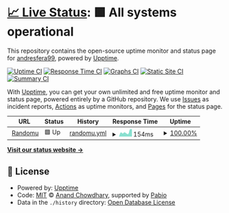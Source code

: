 # [📈 Live Status](https://andresfera99.github.io/randomu-upptime): <!--live status--> **🟩 All systems operational**

This repository contains the open-source uptime monitor and status page for [andresfera99](https://andresfera99.github.io/randomu-upptime), powered by [Upptime](https://github.com/upptime/upptime).

[![Uptime CI](https://github.com/andresfera99/randomu-upptime/workflows/Uptime%20CI/badge.svg)](https://github.com/andresfera99/randomu-upptime/actions?query=workflow%3A%22Uptime+CI%22)
[![Response Time CI](https://github.com/andresfera99/randomu-upptime/workflows/Response%20Time%20CI/badge.svg)](https://github.com/andresfera99/randomu-upptime/actions?query=workflow%3A%22Response+Time+CI%22)
[![Graphs CI](https://github.com/andresfera99/randomu-upptime/workflows/Graphs%20CI/badge.svg)](https://github.com/andresfera99/randomu-upptime/actions?query=workflow%3A%22Graphs+CI%22)
[![Static Site CI](https://github.com/andresfera99/randomu-upptime/workflows/Static%20Site%20CI/badge.svg)](https://github.com/andresfera99/randomu-upptime/actions?query=workflow%3A%22Static+Site+CI%22)
[![Summary CI](https://github.com/andresfera99/randomu-upptime/workflows/Summary%20CI/badge.svg)](https://github.com/andresfera99/randomu-upptime/actions?query=workflow%3A%22Summary+CI%22)

With [Upptime](https://upptime.js.org), you can get your own unlimited and free uptime monitor and status page, powered entirely by a GitHub repository. We use [Issues](https://github.com/andresfera99/randomu-upptime/issues) as incident reports, [Actions](https://github.com/andresfera99/randomu-upptime/actions) as uptime monitors, and [Pages](https://andresfera99.github.io/randomu-upptime) for the status page.

<!--start: status pages-->
<!-- This summary is generated by Upptime (https://github.com/upptime/upptime) -->
<!-- Do not edit this manually, your changes will be overwritten -->
<!-- prettier-ignore -->
| URL | Status | History | Response Time | Uptime |
| --- | ------ | ------- | ------------- | ------ |
| <img alt="" src="https://icons.duckduckgo.com/ip3/randomu.vercel.app.ico" height="13"> [Randomu](https://randomu.vercel.app/) | 🟩 Up | [randomu.yml](https://github.com/andresfera99/randomu-upptime/commits/HEAD/history/randomu.yml) | <details><summary><img alt="Response time graph" src="./graphs/randomu/response-time-week.png" height="20"> 154ms</summary><br><a href="https://andresfera99.github.io/randomu-upptime/history/randomu"><img alt="Response time 131" src="https://img.shields.io/endpoint?url=https%3A%2F%2Fraw.githubusercontent.com%2Fandresfera99%2Frandomu-upptime%2FHEAD%2Fapi%2Frandomu%2Fresponse-time.json"></a><br><a href="https://andresfera99.github.io/randomu-upptime/history/randomu"><img alt="24-hour response time 254" src="https://img.shields.io/endpoint?url=https%3A%2F%2Fraw.githubusercontent.com%2Fandresfera99%2Frandomu-upptime%2FHEAD%2Fapi%2Frandomu%2Fresponse-time-day.json"></a><br><a href="https://andresfera99.github.io/randomu-upptime/history/randomu"><img alt="7-day response time 154" src="https://img.shields.io/endpoint?url=https%3A%2F%2Fraw.githubusercontent.com%2Fandresfera99%2Frandomu-upptime%2FHEAD%2Fapi%2Frandomu%2Fresponse-time-week.json"></a><br><a href="https://andresfera99.github.io/randomu-upptime/history/randomu"><img alt="30-day response time 131" src="https://img.shields.io/endpoint?url=https%3A%2F%2Fraw.githubusercontent.com%2Fandresfera99%2Frandomu-upptime%2FHEAD%2Fapi%2Frandomu%2Fresponse-time-month.json"></a><br><a href="https://andresfera99.github.io/randomu-upptime/history/randomu"><img alt="1-year response time 131" src="https://img.shields.io/endpoint?url=https%3A%2F%2Fraw.githubusercontent.com%2Fandresfera99%2Frandomu-upptime%2FHEAD%2Fapi%2Frandomu%2Fresponse-time-year.json"></a></details> | <details><summary><a href="https://andresfera99.github.io/randomu-upptime/history/randomu">100.00%</a></summary><a href="https://andresfera99.github.io/randomu-upptime/history/randomu"><img alt="All-time uptime 100.00%" src="https://img.shields.io/endpoint?url=https%3A%2F%2Fraw.githubusercontent.com%2Fandresfera99%2Frandomu-upptime%2FHEAD%2Fapi%2Frandomu%2Fuptime.json"></a><br><a href="https://andresfera99.github.io/randomu-upptime/history/randomu"><img alt="24-hour uptime 100.00%" src="https://img.shields.io/endpoint?url=https%3A%2F%2Fraw.githubusercontent.com%2Fandresfera99%2Frandomu-upptime%2FHEAD%2Fapi%2Frandomu%2Fuptime-day.json"></a><br><a href="https://andresfera99.github.io/randomu-upptime/history/randomu"><img alt="7-day uptime 100.00%" src="https://img.shields.io/endpoint?url=https%3A%2F%2Fraw.githubusercontent.com%2Fandresfera99%2Frandomu-upptime%2FHEAD%2Fapi%2Frandomu%2Fuptime-week.json"></a><br><a href="https://andresfera99.github.io/randomu-upptime/history/randomu"><img alt="30-day uptime 100.00%" src="https://img.shields.io/endpoint?url=https%3A%2F%2Fraw.githubusercontent.com%2Fandresfera99%2Frandomu-upptime%2FHEAD%2Fapi%2Frandomu%2Fuptime-month.json"></a><br><a href="https://andresfera99.github.io/randomu-upptime/history/randomu"><img alt="1-year uptime 100.00%" src="https://img.shields.io/endpoint?url=https%3A%2F%2Fraw.githubusercontent.com%2Fandresfera99%2Frandomu-upptime%2FHEAD%2Fapi%2Frandomu%2Fuptime-year.json"></a></details>

<!--end: status pages-->

[**Visit our status website →**](https://andresfera99.github.io/randomu-upptime)

## 📄 License

- Powered by: [Upptime](https://github.com/upptime/upptime)
- Code: [MIT](./LICENSE) © [Anand Chowdhary](https://anandchowdhary.com), supported by [Pabio](https://pabio.com)
- Data in the `./history` directory: [Open Database License](https://opendatacommons.org/licenses/odbl/1-0/)
